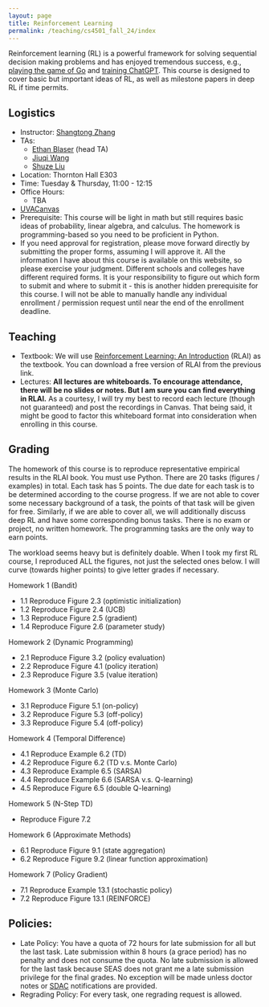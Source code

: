 ```yaml
---
layout: page
title: Reinforcement Learning
permalink: /teaching/cs4501_fall_24/index
---
```


Reinforcement learning (RL) is a powerful framework for solving sequential decision making problems
and has enjoyed tremendous success, e.g., [playing the game of Go](https://www.nature.com/articles/nature16961) and [training ChatGPT](https://chat.openai.com/auth/login).
This course is designed to cover basic but important ideas of RL, as well as milestone papers in deep RL if time permits.

## Logistics

- Instructor: [Shangtong Zhang](/)
- TAs:
  - [Ethan Blaser](ehb2bf@virginia.edu) (head TA)
  - [Jiuqi Wang](xgu3km@virginia.edu)
  - [Shuze Liu](shuzeliu@virginia.edu)
- Location: Thornton Hall E303
- Time: Tuesday & Thursday, 11:00 - 12:15  
- Office Hours: 
  - TBA 
- [UVACanvas](https://canvas.its.virginia.edu/courses/115999)
- Prerequisite:
  This course will be light in math but still requires basic ideas of probability, linear algebra, and calculus. The homework is programming-based so you need to be proficient in Python.
- If you need approval for registration,
please move forward directly by submitting the proper forms,
assuming I will approve it.
All the information I have about this course is available on this website,
so please exercise your judgment.
Different schools and colleges have different required forms.
It is your responsibility to figure out which form to submit and where to submit it - this is another hidden prerequisite for this course.
I will not be able to manually handle any individual enrollment / permission  request until near the end of the enrollment deadline.

## Teaching
- Textbook: We will use [Reinforcement Learning: An Introduction](http://incompleteideas.net/book/the-book-2nd.html) (RLAI) as the textbook.
You can download a free version of RLAI from the previous link.
- Lectures: **All lectures are whiteboards. To encourage attendance, there will be no slides or notes. But I am sure you can find everything in RLAI.**
As a courtesy,
I will try my best to record each lecture (though not guaranteed) and post the recordings in Canvas.
That being said, it might be good to factor this whiteboard format into consideration when enrolling in this course.

## Grading

The homework of this course is to reproduce representative empirical results in the RLAI book. 
You must use Python.
There are 20 tasks (figures / examples) in total.
Each task has 5 points.
The due date for each task is to be determined according to the course progress.
If we are not able to cover some necessary background of a task, the points of that task will be given for free.
Similarly, if we are able to cover all,
we will additionally discuss deep RL and have some corresponding bonus tasks.
There is no exam or project, no written homework.
The programming tasks are the only way to earn points.

The workload seems heavy but is definitely doable. When I took my first RL course, I reproduced ALL the figures, not just the selected ones below.
I will curve (towards higher points) to give letter grades if necessary.


Homework 1 (Bandit)
* 1.1 Reproduce Figure 2.3 (optimistic initialization)
* 1.2 Reproduce Figure 2.4 (UCB)
* 1.3 Reproduce Figure 2.5 (gradient)
* 1.4 Reproduce Figure 2.6 (parameter study)

Homework 2 (Dynamic Programming)
* 2.1 Reproduce Figure 3.2 (policy evaluation)
* 2.2 Reproduce Figure 4.1 (policy iteration)
* 2.3 Reproduce Figure 3.5 (value iteration)

Homework 3 (Monte Carlo)
* 3.1 Reproduce Figure 5.1 (on-policy)
* 3.2 Reproduce Figure 5.3 (off-policy)
* 3.3 Reproduce Figure 5.4 (off-policy)

Homework 4 (Temporal Difference)
* 4.1 Reproduce Example 6.2 (TD)
* 4.2 Reproduce Figure 6.2 (TD v.s. Monte Carlo)
* 4.3 Reproduce Example 6.5 (SARSA)
* 4.4 Reproduce Example 6.6 (SARSA v.s. Q-learning)
* 4.5 Reproduce Figure 6.5 (double Q-learning)

Homework 5 (N-Step TD)
* Reproduce Figure 7.2

Homework 6 (Approximate Methods)
* 6.1 Reproduce Figure 9.1 (state aggregation)
* 6.2 Reproduce Figure 9.2 (linear function approximation)

Homework 7 (Policy Gradient)
* 7.1 Reproduce Example 13.1 (stochastic policy)
* 7.2 Reproduce Figure 13.1 (REINFORCE)

<!-- ## Roadmap (TBA): -->

<!-- | Date  |  Comments |
|-------| ----------|
|01/18||
|01/23||
|01/25||
|01/30||
|02/01||
|02/06||
|02/08||
|02/11| HW 1 Due. Project proposal Due. |
|02/15||
|02/20| No lecture (tentative). |
|02/22||
|02/25| HW 2 Due.|
|02/27||
|02/29||
|03/05| No lecture. Spring recess.|
|03/07| No lecture. Spring recess.|
|03/10| HW 3 Due.|
|03/12||
|03/14||
|03/19||
|03/21||
|03/24| HW 4 Due.|
|03/26||
|03/28||
|04/02||
|04/04||
|04/07| HW 5 Due.|
|04/09||
|04/11||
|04/16||
|04/21| HW 6 Due.|
|04/18||
|04/23||
|04/25||
|04/30| Last lecture.|
|05/05| Project presentation and writeup due.| -->

## Policies:

- Late Policy:
You have a quota of 72 hours for late submission for all but the last task. 
Late submission within 8 hours (a grace period) has no penalty and does not consume the quota.
No late submission is allowed for the last task because SEAS does not grant me a late submission privilege for the final grades.
No exception will be made unless doctor notes or [SDAC](https://www.studenthealth.virginia.edu/SDAC) notifications are provided.
- Regrading Policy: For every task, one regrading request is allowed. 